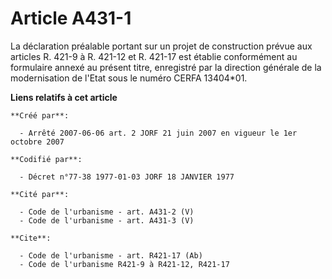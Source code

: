 # Article A431-1

La déclaration préalable portant sur un projet de construction prévue aux articles R. 421-9 à R. 421-12 et R. 421-17 est
établie conformément au formulaire annexé au présent titre, enregistré par la direction générale de la modernisation de
l'Etat sous le numéro CERFA 13404*01.

**Liens relatifs à cet article**

	**Créé par**:

	  - Arrêté 2007-06-06 art. 2 JORF 21 juin 2007 en vigueur le 1er octobre 2007

	**Codifié par**:

	  - Décret n°77-38 1977-01-03 JORF 18 JANVIER 1977

	**Cité par**:

	  - Code de l'urbanisme - art. A431-2 (V)
	  - Code de l'urbanisme - art. A431-3 (V)

	**Cite**:

	  - Code de l'urbanisme - art. R421-17 (Ab)
	  - Code de l'urbanisme R421-9 à R421-12, R421-17

